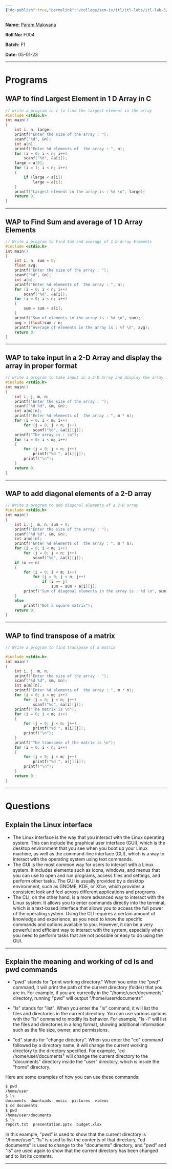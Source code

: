 ```yaml
---
{"dg-publish":true,"permalink":"/college/sem-iv/itl/itl-labs/itl-lab-3/"}
---
```


**Name:** [Param Makwana](mailto:paramsinghmakwana@gmail.com)                                                                                                                                                     

**Roll No:** F004

**Batch:** F1

**Date:** 05-01-23

___
# Programs

## WAP to find Largest Element in 1 D Array in C

```C
// write a program in c to find the largest element in the array
#include <stdio.h>
int main()
{
    int i, n, large;
    printf("Enter the size of the array : ");
    scanf("%d", &n);
    int a[n];
    printf("Enter %d elements of  the array : ", n);
    for (i = 0; i < n; i++)
        scanf("%d", &a[i]);
    large = a[0];
    for (i = 1; i < n; i++)
    {
        if (large < a[i])
            large = a[i];
    }
    printf("Largest element in the array is : %d \n", large);
    return 0;
}
```

___
## WAP to Find Sum and average of 1 D Array Elements

```C
// Write a program to Find Sum and average of 1 D Array Elements
#include <stdio.h>
int main()
{
    int i, n, sum = 0;
    float avg;
    printf("Enter the size of the array : ");
    scanf("%d", &n);
    int a[n];
    printf("Enter %d elements of  the array : ", n);
    for (i = 0; i < n; i++)
        scanf("%d", &a[i]);
    for (i = 0; i < n; i++)
    {
        sum = sum + a[i];
    }
    printf("Sum of elements in the array is : %d \n", sum);
    avg = (float)sum / n;
    printf("Average of elements in the array is : %f \n", avg);
    return 0;
}
```

___
## WAP to take input in a 2-D Array and display the array in proper format

```C
// write a program to take input in a 2-D Array and display the array in proper format
#include <stdio.h>
int main()
{
    int i, j, m, n;
    printf("Enter the size of the array : ");
    scanf("%d %d", &m, &n);
    int a[m][n];
    printf("Enter %d elements of  the array : ", m * n);
    for (i = 0; i < m; i++)
        for (j = 0; j < n; j++)
            scanf("%d", &a[i][j]);
    printf("The array is : \n");
    for (i = 0; i < m; i++)
    {
        for (j = 0; j < n; j++)
            printf("%d ", a[i][j]);
        printf("\n");
    }
    return 0;
}
```

___
## WAP to add diagonal elements of a 2-D array

```C
// Write a program to add diagonal elements of a 2-D array
#include <stdio.h>
int main()
{
    int i, j, m, n, sum = 0;
    printf("Enter the size of the array : ");
    scanf("%d %d", &m, &n);
    int a[m][n];
    printf("Enter %d elements of  the array : ", m * n);
    for (i = 0; i < m; i++)
        for (j = 0; j < n; j++)
            scanf("%d", &a[i][j]);
    if (m == n)
    {
        for (i = 0; i < m; i++)
            for (j = 0; j < n; j++)
                if (i == j)
                    sum = sum + a[i][j];
        printf("Sum of diagonal elements in the array is : %d \n", sum);
    }
    else
        printf("Not a square matrix");
    return 0;
}
```

___
## WAP to find transpose of a matrix

```C
// Write a program to find transpose of a matrix

#include <stdio.h>
int main()
{
    int i, j, m, n;
    printf("Enter the size of the array : ");
    scanf("%d %d", &m, &n);
    int a[m][n];
    printf("Enter %d elements of  the array : ", m * n);
    for (i = 0; i < m; i++)
        for (j = 0; j < n; j++)
            scanf("%d", &a[i][j]);
    printf("The matrix is \n");
    for (i = 0; i < m; i++)
    {
        for (j = 0; j < n; j++)
            printf("%d ", a[i][j]);
        printf("\n");
    }
    printf("The transpose of the matrix is \n");
    for (i = 0; i < n; i++)
    {
        for (j = 0; j < m; j++)
            printf("%d ", a[j][i]);
        printf("\n");
    }
    return 0;
}
```

___

# Questions

## Explain the Linux interface

-  The Linux interface is the way that you interact with the Linux operating system. This can include the graphical user interface (GUI), which is the desktop environment that you see when you boot up your Linux machine, as well as the command-line interface (CLI), which is a way to interact with the operating system using text commands. 
-  The GUI is the most common way for users to interact with a Linux system. It includes elements such as icons, windows, and menus that you can use to open and run programs, access files and settings, and perform other tasks. The GUI is usually provided by a desktop environment, such as GNOME, KDE, or Xfce, which provides a consistent look and feel across different applications and programs. 
-  The CLI, on the other hand, is a more advanced way to interact with the Linux system. It allows you to enter commands directly into the terminal, which is a text-based interface that allows you to access the full power of the operating system. Using the CLI requires a certain amount of knowledge and experience, as you need to know the specific commands and options available to you. However, it can be a very powerful and efficient way to interact with the system, especially when you need to perform tasks that are not possible or easy to do using the GUI.

___

## Explain the meaning and working of cd ls and pwd commands

-  "pwd" stands for "print working directory." When you enter the "pwd" command, it will print the path of the current directory (folder) that you are in. For example, if you are currently in the "/home/user/documents" directory, running "pwd" will output "/home/user/documents".

-  "ls" stands for "list". When you enter the "ls" command, it will list the files and directories in the current directory. You can use various options with the "ls" command to modify its behavior. For example, "ls -l" will list the files and directories in a long format, showing additional information such as the file size, owner, and permissions.

-  "cd" stands for "change directory". When you enter the "cd" command followed by a directory name, it will change the current working directory to the directory specified. For example, "cd /home/user/documents" will change the current directory to the "documents" directory inside the "user" directory, which is inside the "home" directory.

Here are some examples of how you can use these commands:

```zsh
$ pwd
/home/user
$ ls
documents  downloads  music  pictures  videos
$ cd documents
$ pwd
/home/user/documents
$ ls
report.txt  presentation.pptx  budget.xlsx
```

In this example, "pwd" is used to show that the current directory is "/home/user", "ls" is used to list the contents of that directory, "cd documents" is used to change to the "documents" directory, and "pwd" and "ls" are used again to show that the current directory has been changed and to list its contents.

___
